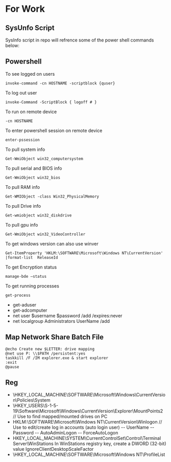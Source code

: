 # For Work
## SysUnfo Script
SysInfo script in repo will refrence  some of the power shell commands below:
## Powershell
To see logged on users
```
invoke-command -cn HOSTNAME -scriptblock {quser} 
```
To log out user
```
invoke-Command -ScriptBlock { logoff # } 
```
To run on remote device
```
-cn HOSTNAME  
```
To enter powershell session on remote device
```
enter-pssession 
```
To pull system info
```
Get-WmiObject win32_computersystem
```
To pull serial and BIOS info
```
Get-WmiObject win32_bios
 ```
To pull RAM info
```
Get-WMIObject -class Win32_PhysicalMemory
```
To pull Drive info
```
Get-wmiobject win32_diskdrive
```
To pull gpu info
```
Get-WmiObject win32_VideoController 
```
To get windows version can also use winver
```
Get-ItemProperty 'HKLM:\SOFTWARE\Microsoft\Windows NT\CurrentVersion' |format-list  ReleaseId 
```
To get Encryption status
```
manage-bde –status
```
To get running processes
```
get-process
```
- get-aduser
- get-adcomputer
- net user $username $password /add /expires:never
- net localgroup Administrators UserName /add

## Map Network Share Batch File

```
@echo Create new $LETTER: drive mapping
@net use P: \\$PATH /persistent:yes
taskkill /F /IM explorer.exe & start explorer
:exit
@pause
```
## Reg
- \HKEY_LOCAL_MACHINE\SOFTWARE\Microsoft\Windows\CurrentVersion\Policies\System
- \HKEY_USERS\S-1-5-19\Software\Microsoft\Windows\CurrentVersion\Explorer\MountPoints2 // Use to find mapped/mounted drives on PC
- HKLM:\SOFTWARE\Microsoft\Windows NT\CurrentVersion\Winlogon // Use to edit/create log in accounts (auto login user)
-- UserName
-- Password
-- AutoAdminLogon
-- ForceAutoLogon
- HKEY_LOCAL_MACHINE\SYSTEM\CurrentControlSet\Control\Terminal Server\WinStations
In WinStations registry key, create a DWORD (32-bit) value IgnoreClientDesktopScaleFactor 
- \HKEY_LOCAL_MACHINE\SOFTWARE\Microsoft\Windows NT\ProfileList
